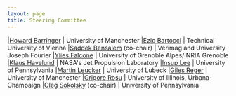 ```yaml
---
layout: page
title: Steering Committee 
---
```



|[Howard Barringer](http://www.manchester.ac.uk/research/Howard.barringer/) | University of Manchester
|[Ezio Bartocci](http://www.eziobartocci.com/) | Technical University of Vienna
|[Saddek Bensalem](http://www-verimag.imag.fr/~bensalem/) (co-chair) | Verimag and University Joseph Fourier
|[Ylies Falcone](http://www.ylies.fr/) | University of Grenoble Alpes/INRIA Grenoble
|[Klaus Havelund](http://www.havelund.com/) | NASA's Jet Propulsion Laboratory
|[Insup Lee](http://www.cis.upenn.edu/~lee/) | University of Pennsylvania
|[Martin Leucker](https://www.isp.uni-luebeck.de/leucker) | University of Lubeck
|[Giles Reger](http://www.cs.man.ac.uk/~regerg) | University of Manchester
|[Grigore Rosu](http://fsl.cs.uiuc.edu/~grosu/) | University of Illinois, Urbana-Champaign
|[Oleg Sokolsky](http://www.cis.upenn.edu/~sokolsky/) (co-chair) | University of Pennsylvania
